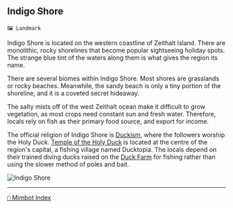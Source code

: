 ## Indigo Shore

`🖼️ Landmark`

Indigo Shore is located on the western coastline of Zeithalt Island. There are monolithic, rocky shorelines that become popular sightseeing holiday spots. The strange blue tint of the waters along them is what gives the region its name.

There are several biomes within Indigo Shore. Most shores are grasslands or rocky beaches. Meanwhile, the sandy beach is only a tiny portion of the shoreline, and it is a coveted secret hideaway.

The salty mists off of the west Zeithalt ocean make it difficult to grow vegetation, as most crops need constant sun and fresh water. Therefore, locals rely on fish as their primary food source, and export for income.

The official religion of Indigo Shore is [Duckism](<https://zeithalt.github.io/r/duckism.html>), where the followers worship the Holy Duck. [Temple of the Holy Duck](<https://zeithalt.github.io/r/duckism.html>) is located at the centre of the region's capital, a fishing village named Ducktopia. The locals depend on their trained diving ducks raised on the [Duck Farm](<https://zeithalt.github.io/r/duck_farm.html>) for fishing rather than using the slower method of poles and bait.

![Indigo Shore](https://zeithalt.github.io/r/i/indigo_shore.png)

-----
[`📑` Mimbot Index](<https://zeithalt.github.io/r/#7a70>)
<!---
keywords: dc, duckism, holy duck, ducktopia
aliases: Ducktopia
-->